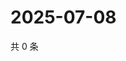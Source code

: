 # 2025-07-08

共 0 条

<!-- BEGIN ZHIHUQUESTIONS -->
<!-- 最后更新时间 Tue Jul 08 2025 12:22:46 GMT+0800 (China Standard Time) -->

<!-- END ZHIHUQUESTIONS -->
